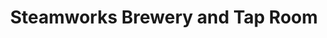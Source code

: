 ---
title: "Steamworks Brewery and Tap Room"
url: /burnaby/steamworks-brewery-and-tap-room/
shop: Spirituosen
---